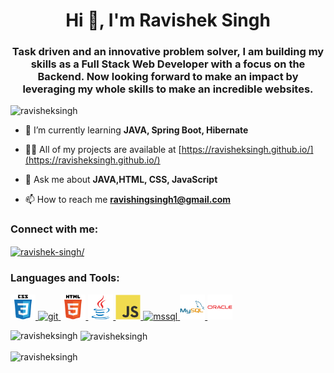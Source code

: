 <h1 align="center">Hi 👋, I'm Ravishek Singh</h1>
<h3 align="center">Task driven and an innovative problem solver, I am building my skills as a Full Stack Web Developer with a focus on the Backend. Now looking forward to make an impact by leveraging my whole skills to make an incredible websites.</h3>

<p align="left"> <img src="https://komarev.com/ghpvc/?username=ravisheksingh&label=Profile%20views&color=0e75b6&style=flat" alt="ravisheksingh" /> </p>



- 🌱 I’m currently learning **JAVA, Spring Boot, Hibernate**

- 👨‍💻 All of my projects are available at [https://ravisheksingh.github.io/](https://ravisheksingh.github.io/)

- 💬 Ask me about **JAVA,HTML, CSS, JavaScript**

- 📫 How to reach me **ravishingsingh1@gmail.com**

<h3 align="left">Connect with me:</h3>
<p align="left">
<a href="https://linkedin.com/in/ravishek-singh/" target="blank"><img align="center" src="https://raw.githubusercontent.com/rahuldkjain/github-profile-readme-generator/master/src/images/icons/Social/linked-in-alt.svg" alt="ravishek-singh/" height="30" width="40" /></a>
</p>

<h3 align="left">Languages and Tools:</h3>
<p align="left"> <a href="https://www.w3schools.com/css/" target="_blank" rel="noreferrer"> <img src="https://raw.githubusercontent.com/devicons/devicon/master/icons/css3/css3-original-wordmark.svg" alt="css3" width="40" height="40"/> </a> <a href="https://git-scm.com/" target="_blank" rel="noreferrer"> <img src="https://www.vectorlogo.zone/logos/git-scm/git-scm-icon.svg" alt="git" width="40" height="40"/> </a> <a href="https://www.w3.org/html/" target="_blank" rel="noreferrer"> <img src="https://raw.githubusercontent.com/devicons/devicon/master/icons/html5/html5-original-wordmark.svg" alt="html5" width="40" height="40"/> </a> <a href="https://www.java.com" target="_blank" rel="noreferrer"> <img src="https://raw.githubusercontent.com/devicons/devicon/master/icons/java/java-original.svg" alt="java" width="40" height="40"/> </a> <a href="https://developer.mozilla.org/en-US/docs/Web/JavaScript" target="_blank" rel="noreferrer"> <img src="https://raw.githubusercontent.com/devicons/devicon/master/icons/javascript/javascript-original.svg" alt="javascript" width="40" height="40"/> </a> <a href="https://www.microsoft.com/en-us/sql-server" target="_blank" rel="noreferrer"> <img src="https://www.svgrepo.com/show/303229/microsoft-sql-server-logo.svg" alt="mssql" width="40" height="40"/> </a> <a href="https://www.mysql.com/" target="_blank" rel="noreferrer"> <img src="https://raw.githubusercontent.com/devicons/devicon/master/icons/mysql/mysql-original-wordmark.svg" alt="mysql" width="40" height="40"/> </a> <a href="https://www.oracle.com/" target="_blank" rel="noreferrer"> <img src="https://raw.githubusercontent.com/devicons/devicon/master/icons/oracle/oracle-original.svg" alt="oracle" width="40" height="40"/> </a> </p>

<p><img align="left" src="https://github-readme-stats.vercel.app/api/top-langs?username=ravisheksingh&show_icons=true&locale=en&layout=compact" alt="ravisheksingh" /></p>

<p>&nbsp;<img align="center" src="https://github-readme-stats.vercel.app/api?username=ravisheksingh&show_icons=true&locale=en" alt="ravisheksingh" /></p>

<p><img align="center" src="https://github-readme-streak-stats.herokuapp.com/?user=ravisheksingh&" alt="ravisheksingh" /></p>
